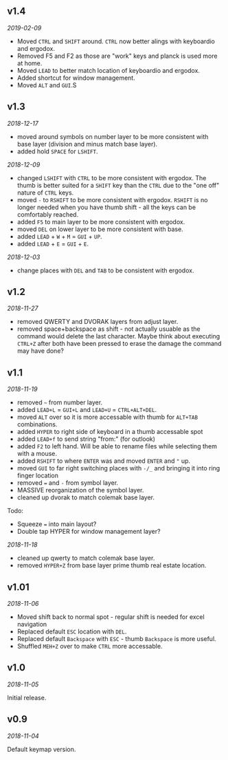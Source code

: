 <!-- -*- mode: markdown; fill-column: 8192 -*- -->

## v1.4

*2019-02-09*

- Moved `CTRL` and `SHIFT` around. `CTRL` now better alings with keyboardio and ergodox.
- Removed F5 and F2 as those are "work" keys and planck is used more at home.
- Moved `LEAD` to better match location of keyboardio and ergodox.
- Added shortcut for window management.
- Moved `ALT` and `GUI`.S

## v1.3

*2018-12-17*
- moved around symbols on number layer to be more consistent with base layer (division and minus match base layer).
- added hold `SPACE` for `LSHIFT`. 

*2018-12-09*
- changed `LSHIFT` with `CTRL` to be more consistent with ergodox. The thumb is better suited for a `SHIFT` key than the `CTRL` due to the "one off" nature of `CTRL` keys. 
- moved `-` to `RSHIFT` to be more consistent with ergodox. `RSHIFT` is no longer needed when you have thumb shift - all the keys can be comfortably reached.
- added `F5` to main layer to be more consistent with ergodox.
- moved `DEL` on lower layer to be more consistent with base.
- added `LEAD` + `W` + `M` = `GUI` + `UP`.
- added `LEAD` + `E` = `GUI` + `E`. 

*2018-12-03*
- change places with `DEL` and `TAB` to be consistent with ergodox.

## v1.2

*2018-11-27*
- removed QWERTY and DVORAK layers from adjust layer.
- removed space+backspace as shift - not actually usuable as the command would delete the last character. Maybe think about executing `CTRL+Z` after both have been pressed to erase the damage the command may have done? 

## v1.1

*2018-11-19*
- removed `~` from number layer.
- added `LEAD+L` = `GUI+L` and `LEAD+U` = `CTRL+ALT+DEL`.
- moved `ALT` over so it is more accessable with thumb for `ALT+TAB` combinations.
- added `HYPER` to right side of keyboard in a thumb accessable spot
- added `LEAD+f` to send string "from:" (for outlook)
- added `F2` to left hand. Will be able to rename files while selecting them with a mouse.
- added `RSHIFT` to where `ENTER` was and moved `ENTER` and `"` up.
- moved `GUI` to far right switching places with `-/_` and bringing it into ring finger location
- removed `=` and `-` from symbol layer.
- MASSIVE reorganization of the symbol layer.
- cleaned up dvorak to match colemak base layer.

Todo:
- Squeeze `=` into main layout?
- Double tap HYPER for window management layer?

*2018-11-18*
- cleaned up qwerty to match colemak base layer.
- removed `HYPER+Z` from base layer prime thumb real estate location.

## v1.01

*2018-11-06*

- Moved shift back to normal spot - regular shift is needed for excel navigation
- Replaced default `ESC` location with `DEL`. 
- Replaced default `Backspace` with `ESC` - thumb `Backspace` is more useful. 
- Shuffled `MEH+Z` over to make `CTRL` more accessable.

## v1.0

*2018-11-05*

Initial release.

## v0.9

*2018-11-04*

Default keymap version.
